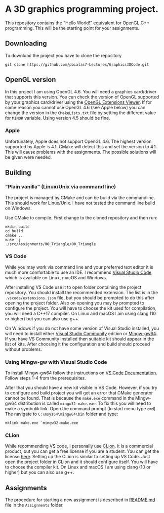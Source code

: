 # A 3D graphics programming project.

This repository contains the "Hello World!" equivalent for OpenGL C++ programming. This will be the starting point for
your assignments.

## Downloading

To download the project you have to clone the repository

```shell
git clone https://github.com/pbialas7-Lectures/Graphics3DCode.git
```

## OpenGL version

In this project I am using OpenGL 4.6. You will need a graphics card/driver that supports this version. You can check
the version of OpenGL supported by your graphics card/driver using
the [OpenGL Extensions Viewer](https://www.realtech-vr.com/glview/). If for some reason you cannot use OpenGL 4.6 (see
Apple below) you can change the version in the `CMakeLists.txt` file by setting the different value for `MINOR`
variable. Using version 4.5 should be fine.

### Apple

Unfortunately, Apple does not support OpenGL 4.6. The highest version supported by Apple is 4.1. 
CMake will detect this and set the version to 4.1. 
This will cause problems with the assignments. The possible solutions will be given were needed.

## Building

### "Plain vanilla" (Linux/Unix via command line)

The project is managed by CMake and can be build via the commandline. This should work for Linux/Unix. I have not tested
the command line build on Windows.

Use CMake to compile. First change to the cloned repository and then run:

```shell
mkdir build
cd build
cmake ..
make -j 
./src/Assignments/00_Triangle/00_Triangle
```

### VS Code

While you may work via command line and your preferred text editor it is much more comfortable to use an IDE. I
recommend [Visual Studio Code](https://code.visualstudio.com/) which is available on Linux, macOS and Windows.

After installing VS Code use it to open folder containing the project repository. You should install the recommended
extension. The list is in the `.vscode/extensions.json` file, but you should be prompted to do this after opening the
project folder. Also on opening you may by prompted to configure the project. You will have to choose the kit used for
compilation, you will need a C++17 compiler. On Linux and macOS I am using clang (10 or higher) but you can also use
g++.

On Windows if you do not have some version of Visual Studio installed, you will need to install
either [Visual Studio Community](https://visualstudio.microsoft.com/pl/vs/community/) edition
or [Mingw-gw64](https://www.mingw-w64.org/). If you have VS Community installed then suitable kit should appear in the
list of kits. After choosing it the configuration and build should proceed without problems.

### Using Mingw-gw with Visual Studio Code

To install Mingw-gw64 follow the instructions
on [VS Code Documentation](https://code.visualstudio.com/docs/cpp/config-mingw). Follow steps 1-4 from the
prerequisites.

After that you should have a new kit visible in VS Code. However, if you try to configure and build project you will get
an error that CMake generator cannot be found. That is because the `make.exe` command in the Mingw-gw64 distribution is
called `mingw32-make.exe`. To fix this you will need to make a symbolik link. Open the command prompt (In start menu
type `cmd`). The navigate to `C:\msys64\mingw64\bin` folder and type:

```shell
mklink make.exe `mingw32-make.exe
```

### CLion

While recommending VS code, I personally use [CLion](https://www.jetbrains.com/clion/). It is a commercial product, but you can get a free license if you are a student. You can get the license [here](https://www.jetbrains.com/community/education/#students). Setting up the CLion is similar to setting up VS Code. Just open the project folder in CLion and it should configure itself. You will have to choose the compiler kit. On Linux and macOS I am using clang (10 or higher) but you can also use g++.

## Assignments

The procedure for starting a new assignment is described in [README.md](./Assignments/README.md) file in
the `Assignments` folder.

